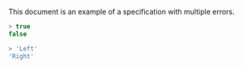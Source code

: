 This document is an example of a specification with multiple errors.

```js
> true
false
```

```js
> 'Left'
'Right'
```
